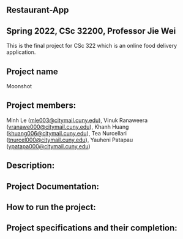 ## Restaurant-App
## Spring 2022, CSc 32200, Professor Jie Wei
This is the final project for CSc 322 which is an online food delivery application.
## Project name
Moonshot
## Project members:
Minh Le (mle003@citymail.cuny.edu), Vinuk Ranaweera (vranawe000@citymail.cuny.edu), Khanh Huang (khuang006@citymail.cuny.edu), Tea Nurcellari (tnurcel000@citymail.cuny.edu), Yauheni Patapau (ypatapa000@citymail.cuny.edu)

## Description:
## Project Documentation:
## How to run the project:
## Project specifications and their completion:

